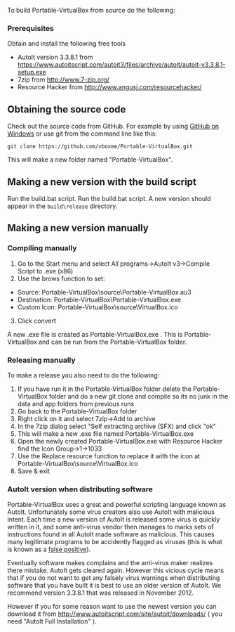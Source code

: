 To build Portable-VirtualBox from source do the following:

### Prerequisites ###

Obtain and install the following free tools

* AutoIt version 3.3.8.1 from https://www.autoitscript.com/autoit3/files/archive/autoit/autoit-v3.3.8.1-setup.exe
* 7zip from http://www.7-zip.org/
* Resource Hacker from http://www.angusj.com/resourcehacker/


## Obtaining the source code ##

Check out the source code from GitHub. For example by using [GitHub on Windows](http://windows.github.com/) or use git from the command line like this:

`git clone https://github.com/vboxme/Portable-VirtualBox.git`

This will make a new folder named "Portable-VirtualBox".


## Making a new version with the build script ##

Run the build.bat script. Run the build.bat script. A new version should appear in the `build\release` directory.


## Making a new version manually ##

### Compiling manually ###

1. Go to the Start menu and select All programs->AutoIt v3->Compile Script to .exe (x86)
2. Use the brows function to set:
* Source: Portable-VirtualBox\source\Portable-VirtualBox.au3
* Destination: Portable-VirtualBox\Portable-VirtualBox.exe
* Custom Icon: Portable-VirtualBox\source\VirtualBox.ico
3. Click convert

A new .exe file is created as Portable-VirtualBox.exe . This is Portable-VirtualBox and can be run from the Portable-VirtualBox folder.

### Releasing manually ###
To make a release you also need to do the following:

1. If you have run it in the Portable-VirtualBox folder delete the Portable-VirtualBox folder and do a new git clone and compile so its no junk in the data and app folders from previous runs
2. Go back to the Portable-VirtualBox folder
3. Right click on it and select 7zip->Add to archive
4. In the 7zip dialog select "Self extracting archive (SFX) and click "ok" 
5. This will make a new .exe file named Portable-VirtualBox.exe
6. Open the newly created Portable-VirtualBox.exe with Resource Hacker find the Icon Group->1->1033
7. Use the Replace resource function to replace it with the icon at Portable-VirtualBox\source\VirtualBox.ico
8. Save & exit


### AutoIt version when distributing software ###

Portable-VirtualBox uses a great and powerful scripting language known as AutoIt. Unfortunately some virus creators also use AutoIt with malicious intent. Each time a new version of AutoIt is released some virus is quickly written in it, and some anti-virus vendor then manages to marks sets of instructions found in all AutoIt made software as malicious. This causes many legitimate programs to be accidently flagged as viruses (this is what is known as a [false positive](https://en.wikipedia.org/wiki/Antivirus_software#Problems_caused_by_false_positives)).

Eventually software makes complains and the anti-virus maker realizes there mistake. AutoIt gets cleared again. However this vicious cycle means that if you do not want to get any falsely virus warnings when distributing software that you have built it is best to use an older version of AutoIt. We recommend version 3.3.8.1 that was released in November 2012. 

However if you for some reason want to use the newest version you can download it from http://www.autoitscript.com/site/autoit/downloads/ ( you need "AutoIt Full Installation" ).
